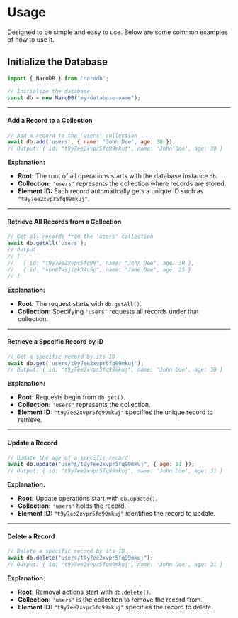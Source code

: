 # Usage

Designed to be simple and easy to use. Below are some common examples of how to use it.

## Initialize the Database

```javascript
import { NaroDB } from 'narodb';

// Initialize the database
const db = new NaroDB("my-database-name");
```

---

#### Add a Record to a Collection

```javascript
// Add a record to the 'users' collection
await db.add('users', { name: 'John Doe', age: 30 });
// Output: { id: "t9y7ee2xvpr5fq99mkuj", name: 'John Doe', age: 30 }
```

**Explanation:**

- **Root:** The root of all operations starts with the database instance `db`.
- **Collection:** `'users'` represents the collection where records are stored.
- **Element ID:** Each record automatically gets a unique ID such as `"t9y7ee2xvpr5fq99mkuj"`.

---

#### Retrieve All Records from a Collection

```javascript
// Get all records from the 'users' collection
await db.getAll('users');
// Output:
// [
//   { id: "t9y7ee2xvpr5fq99", name: "John Doe", age: 30 },
//   { id: "vbn87wsjiqk34u5p", name: "Jane Doe", age: 25 }
// ]
```

**Explanation:**

- **Root:** The request starts with `db.getAll()`.
- **Collection:** Specifying `'users'` requests all records under that collection.

---

#### Retrieve a Specific Record by ID

```javascript
// Get a specific record by its ID
await db.get('users/t9y7ee2xvpr5fq99mkuj');
// Output: { id: "t9y7ee2xvpr5fq99mkuj", name: 'John Doe', age: 30 }
```

**Explanation:**

- **Root:** Requests begin from `db.get()`.
- **Collection:** `'users'` represents the collection.
- **Element ID:** `"t9y7ee2xvpr5fq99mkuj"` specifies the unique record to retrieve.

---

#### Update a Record

```javascript
// Update the age of a specific record
await db.update("users/t9y7ee2xvpr5fq99mkuj", { age: 31 });
// Output: { id: "t9y7ee2xvpr5fq99mkuj", name: 'John Doe', age: 31 }
```

**Explanation:**

- **Root:** Update operations start with `db.update()`.
- **Collection:** `'users'` holds the record.
- **Element ID:** `"t9y7ee2xvpr5fq99mkuj"` identifies the record to update.

---

#### Delete a Record

```javascript
// Delete a specific record by its ID
await db.delete("users/t9y7ee2xvpr5fq99mkuj");
// Output: { id: "t9y7ee2xvpr5fq99mkuj", name: 'John Doe', age: 31 }
```

**Explanation:**

- **Root:** Removal actions start with `db.delete()`.
- **Collection:** `'users'` is the collection to remove the record from.
- **Element ID:** `"t9y7ee2xvpr5fq99mkuj"` specifies the record to delete.
